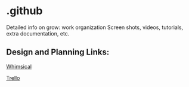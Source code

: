 # .github
Detailed info on grow: work organization
Screen shots, videos, tutorials, extra documentation, etc.

## Design and Planning Links:

[Whimsical](https://whimsical.com/grow-work-WwoxBhmvjArsyz3xCrtUC7)

[Trello](https://trello.com/invite/b/Wf8t1sEy/c465b0d3622b8584dd510d31145ed496/grow-work)
